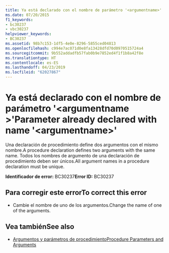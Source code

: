 ```yaml
---
title: Ya está declarado con el nombre de parámetro '<argumentname>'
ms.date: 07/20/2015
f1_keywords:
- bc30237
- vbc30237
helpviewer_keywords:
- BC30237
ms.assetid: 98b7c153-1df5-4e0e-8296-5855ced04813
ms.openlocfilehash: c994e7ac071d0e8fa13428dfd70d0970515724a4
ms.sourcegitcommit: 9b552addadfb57fab0b9e7852ed4f1f1b8a42f8e
ms.translationtype: HT
ms.contentlocale: es-ES
ms.lasthandoff: 04/23/2019
ms.locfileid: "62027867"
---
```

# <a name="parameter-already-declared-with-name-argumentname"></a><span data-ttu-id="864db-102">Ya está declarado con el nombre de parámetro '\<argumentname >'</span><span class="sxs-lookup"><span data-stu-id="864db-102">Parameter already declared with name '\<argumentname>'</span></span>
<span data-ttu-id="864db-103">Una declaración de procedimiento define dos argumentos con el mismo nombre.</span><span class="sxs-lookup"><span data-stu-id="864db-103">A procedure declaration defines two arguments with the same name.</span></span> <span data-ttu-id="864db-104">Todos los nombres de argumento de una declaración de procedimiento deben ser únicos.</span><span class="sxs-lookup"><span data-stu-id="864db-104">All argument names in a procedure declaration must be unique.</span></span>  
  
 <span data-ttu-id="864db-105">**Identificador de error:** BC30237</span><span class="sxs-lookup"><span data-stu-id="864db-105">**Error ID:** BC30237</span></span>  
  
## <a name="to-correct-this-error"></a><span data-ttu-id="864db-106">Para corregir este error</span><span class="sxs-lookup"><span data-stu-id="864db-106">To correct this error</span></span>  
  
- <span data-ttu-id="864db-107">Cambie el nombre de uno de los argumentos.</span><span class="sxs-lookup"><span data-stu-id="864db-107">Change the name of one of the arguments.</span></span>  
  
## <a name="see-also"></a><span data-ttu-id="864db-108">Vea también</span><span class="sxs-lookup"><span data-stu-id="864db-108">See also</span></span>

- [<span data-ttu-id="864db-109">Argumentos y parámetros de procedimiento</span><span class="sxs-lookup"><span data-stu-id="864db-109">Procedure Parameters and Arguments</span></span>](../../visual-basic/programming-guide/language-features/procedures/procedure-parameters-and-arguments.md)
